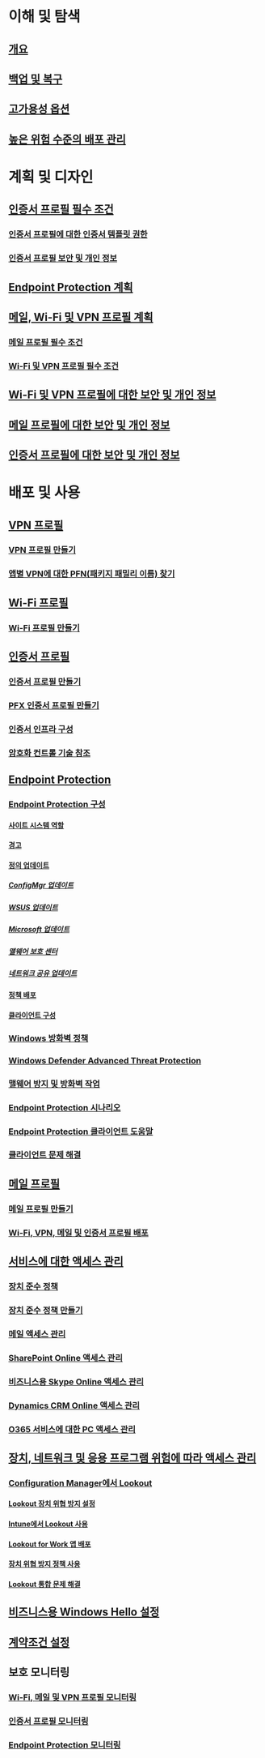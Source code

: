 # 이해 및 탐색
## [개요](understand\protect-data-and-site-infrastructure.md)
## [백업 및 복구](understand/backup-and-recovery.md)
## [고가용성 옵션](understand/high-availability-options.md)
## [높은 위험 수준의 배포 관리](understand/settings-to-manage-high-risk-deployments.md)

# 계획 및 디자인
## [인증서 프로필 필수 조건](plan-design/prerequisites-for-certificate-profiles.md)
### [인증서 프로필에 대한 인증서 템플릿 권한](plan-design/planning-for-certificate-template-permissions.md)
### [인증서 프로필 보안 및 개인 정보](plan-design/security-and-privacy-for-certificate-profiles.md)

## [Endpoint Protection 계획](plan-design/planning-for-endpoint-protection.md)

## [메일, Wi-Fi 및 VPN 프로필 계획](plan-design/prerequisites-for-email-profiles.md)
### [메일 프로필 필수 조건](plan-design/prerequisites-for-email-profiles.md)
### [Wi-Fi 및 VPN 프로필 필수 조건](plan-design/prerequisites-for-wifi-vpn-profiles.md)

## [Wi-Fi 및 VPN 프로필에 대한 보안 및 개인 정보](plan-design/security-and-privacy-for-wifi-vpn-profiles.md)

## [메일 프로필에 대한 보안 및 개인 정보](plan-design/security-and-privacy-for-email-profiles.md)

## [인증서 프로필에 대한 보안 및 개인 정보](plan-design/security-and-privacy-for-certificate-profiles.md)

# 배포 및 사용
## [VPN 프로필](deploy-use/vpn-profiles.md)
### [VPN 프로필 만들기](deploy-use/create-vpn-profiles.md)
### [앱별 VPN에 대한 PFN(패키지 패밀리 이름) 찾기](deploy-use/find-a-pfn-for-per-app-vpn.md)

## [Wi-Fi 프로필](deploy-use/create-wifi-profiles.md)
### [Wi-Fi 프로필 만들기](deploy-use/create-wifi-profiles.md)

## [인증서 프로필](deploy-use/introduction-to-certificate-profiles.md)
### [인증서 프로필 만들기](deploy-use/create-certificate-profiles.md)
### [PFX 인증서 프로필 만들기](deploy-use/create-pfx-certificate-profiles.md)
### [인증서 인프라 구성](deploy-use/certificate-infrastructure.md)
### [암호화 컨트롤 기술 참조](deploy-use/cryptographic-controls-technical-reference.md)

## [Endpoint Protection](deploy-use/endpoint-protection.md)
### [Endpoint Protection 구성](deploy-use/endpoint-protection-configure.md)
#### [사이트 시스템 역할](deploy-use/endpoint-protection-site-role.md)
#### [경고](deploy-use/endpoint-configure-alerts.md)
#### [정의 업데이트](deploy-use/endpoint-definition-updates.md)
##### [ConfigMgr 업데이트](deploy-use/endpoint-definitions-configmgr.md)
##### [WSUS 업데이트](deploy-use/endpoint-definitions-wsus.md)
##### [Microsoft 업데이트](deploy-use/endpoint-definitions-microsoft-updates.md)
##### [맬웨어 보호 센터](deploy-use/endpoint-definitions-protection-center.md)
##### [네트워크 공유 업데이트](deploy-use/endpoint-definitions-network.md)

#### [정책 배포](deploy-use/endpoint-antimalware-policies.md)
#### [클라이언트 구성](deploy-use/endpoint-protection-configure-client.md)

### [Windows 방화벽 정책](deploy-use/create-windows-firewall-policies.md)
### [Windows Defender Advanced Threat Protection](deploy-use/windows-defender-advanced-threat-protection.md)
### [맬웨어 방지 및 방화벽 작업](deploy-use/endpoint-antimalware-firewall.md)
### [Endpoint Protection 시나리오](deploy-use/scenarios-endpoint-protection.md)
### [Endpoint Protection 클라이언트 도움말](deploy-use/endpoint-protection-client-help.md)
### [클라이언트 문제 해결](deploy-use/troubleshoot-endpoint-client.md)

## [메일 프로필](deploy-use/introduction-to-email-profiles.md)
### [메일 프로필 만들기](deploy-use/create-exchange-activesync-profiles.md)
### [Wi-Fi, VPN, 메일 및 인증서 프로필 배포](deploy-use/deploy-wifi-vpn-email-cert-profiles.md)

## [서비스에 대한 액세스 관리](deploy-use/manage-access-to-services.md)
### [장치 준수 정책](deploy-use/device-compliance-policies.md)
### [장치 준수 정책 만들기](deploy-use/create-compliance-policy.md)
### [메일 액세스 관리](deploy-use/manage-email-access.md)
### [SharePoint Online 액세스 관리](deploy-use/manage-sharepoint-online-access.md)
### [비즈니스용 Skype Online 액세스 관리](deploy-use/manage-skype-for-business-online-access.md)
### [Dynamics CRM Online 액세스 관리](deploy-use/manage-dynamics-crm-online-access.md)
### [O365 서비스에 대한 PC 액세스 관리](deploy-use/manage-access-to-o365-services-for-pcs-managed-by-sccm.md)
## [장치, 네트워크 및 응용 프로그램 위험에 따라 액세스 관리](deploy-use/configuration-manager-mobile-threat-defense.md)
### [Configuration Manager에서 Lookout](deploy-use/lookout-mobile-threat-defense-in-configuration-manager.md)
#### [Lookout 장치 위협 방지 설정](deploy-use/set-up-your-subscription-with-lookout.md)
#### [Intune에서 Lookout 사용](deploy-use/enable-lookout-connection-in-intune.md)
#### [Lookout for Work 앱 배포](deploy-use/configure-and-deploy-lookout-for-work-apps.md)
#### [장치 위협 방지 정책 사용](deploy-use/enable-device-threat-protection-rule-compliance-policy.md)
#### [Lookout 통합 문제 해결](deploy-use/troubleshoot-lookout-integration.md)

## [비즈니스용 Windows Hello 설정](deploy-use/windows-hello-for-business-settings.md)

## [계약조건 설정](../mdm/deploy-use/terms-and-conditions.md)

## 보호 모니터링
### [Wi-Fi, 메일 및 VPN 프로필 모니터링](deploy-use/monitor-wifi-email-vpn-profiles.md)
### [인증서 프로필 모니터링](deploy-use/monitor-certificate-profiles.md)
### [Endpoint Protection 모니터링](deploy-use/monitor-endpoint-protection.md)
